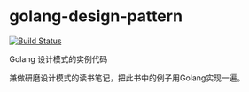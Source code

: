 # golang-design-pattern

[![Build Status](https://travis-ci.org/senghoo/golang-design-pattern.svg?branch=master)](https://travis-ci.org/senghoo/golang-design-pattern)

Golang 设计模式的实例代码

兼做研磨设计模式的读书笔记，把此书中的例子用Golang实现一遍。

